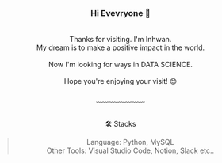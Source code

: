 ## 

<div align = "center">

<br/>
<h3>Hi Evevryone 👋</h3><br/>
Thanks for visiting. I'm Inhwan.<br/>
My dream is to make a positive impact in the world.<br/>
<br/>
Now I'm looking for ways in DATA SCIENCE.<br/>
<br/>
Hope you're enjoying your visit! 😊 <br/>
<br/>
﹏﹏﹏﹏﹏﹏﹏

<br/>
<br/>


🛠️ Stacks
> Language: Python, MySQL <br/>
> Other Tools: Visual Studio Code, Notion, Slack etc..

<br/><br/>

</div>
